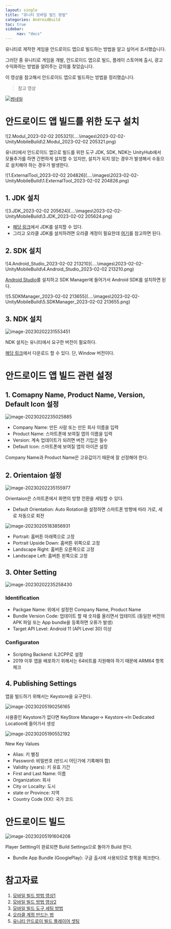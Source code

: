 ```yaml
---
layout: single
title: "유니티 모바일 빌드 방법"
categories: AndroidBuild
toc: true
sidebar:
     nav: "docs"
---
```






 유니티로 제작한 게임을 안드로이드 앱으로 빌드하는 방법을 알고 싶어서 조사했습니다. 

 그러던 중 유니티로 게임을 개발, 안드로이드 앱으로 빌드, 플레이 스토어에 출시, 광고 수익화하는 방법을 알려주는 강의를 찾았습니다.

 이 영상을 참고해서 안드로이드 앱으로 빌드하는 방법을 정리했습니다.



> 참고 영상

[![썸네일](http://img.youtube.com/vi/EqoU1PodQQ4/0.jpg)](https://youtu.be/EqoU1PodQQ4?t=8241)



# 안드로이드 앱 빌드를 위한 도구 설치





![2.Modul_2023-02-02 205321](..\..\images\2023-02-02-UnityMobileBuild\2.Modul_2023-02-02 205321.png)

유니티에서 안드로이드 앱으로 빌드를 위한 도구 JDK, SDK, NDK는 UnityHub에서 모듈추가를 하면 간편하게 설치할 수 있지만, 설치가 되지 않는 경우가 발생해서 수동으로 설치해야 하는 경우가 발생한다.



![1.ExternalTool_2023-02-02 204826](..\..\images\2023-02-02-UnityMobileBuild\1.ExternalTool_2023-02-02 204826.png)



## 1. JDK 설치

![3.JDK_2023-02-02 205624](..\..\images\2023-02-02-UnityMobileBuild\3.JDK_2023-02-02 205624.png)

- [해당 링크](https://www.oracle.com/java/technologies/javase/javase8u211-later-archive-downloads.html)에서 JDK를 설치할 수 있다.
- 그리고 오라클 JDK를 설치하려면 오라클 계정이 필요한데 [여기](https://comclothing.tistory.com/24)를 참고하면 된다.



## 2. SDK 설치

![4.Android_Studio_2023-02-02 213210](..\..\images\2023-02-02-UnityMobileBuild\4.Android_Studio_2023-02-02 213210.png)

[Android Studio]( https://developer.android.com/studio)를 설치하고 SDK Manager에 들어가서 Android SDK를 설치하면 된다.



![5.SDKManager_2023-02-02 213655](..\..\images\2023-02-02-UnityMobileBuild\5.SDKManager_2023-02-02 213655.png)



## 3. NDK 설치

![image-20230202231553451](..\..\images\2023-02-02-UnityMobileBuild\image-20230202231553451.png)

NDK 설치는 유니티에서 요구한 버전이 필요하다.

[해당 링크](https://dl.google.com/android/repository/android-ndk-r19-windows-x86_64.zip)에서 다운로드 할 수 있다. 단, Window 버전이다.



# 안드로이드 앱 빌드 관련 설정



## 1. Comapny Name, Product Name, Version, Default Icon 설정

![image-20230202235025885](..\..\images\2023-02-02-UnityMobileBuild\image-20230202235025885.png)

- Company Name: 만든 사람 또는 만든 회사 이름을 입력
- Product Name: 스마트폰에 보여질 앱의 이름을 입력
- Version: 계속 업데이트가 되려면 버전 기입은 필수
- Default Icon: 스마트폰에 보여질 앱의 아이콘 설정

Company Name과 Product Name은 고유값이기 때문에 잘 선정해야 한다.



## 2. Orientaion 설정

![image-20230202235155977](..\..\images\2023-02-02-UnityMobileBuild\image-20230202235155977.png)

Orientaion은 스마트폰에서 화면의 방향 전환을 세팅할 수 있다.

- Default Orientation: Auto Rotation을 설정하면 스마트폰 방향에 따라 가로, 세로 자동으로 회전

![image-20230205183856931](..\..\images\2023-02-02-UnityMobileBuild\image-20230205183856931.png)

- Portrait: 홈버튼 아래쪽으로 고정
- Portrait Upside Down: 홈버튼 위쪽으로 고정
-  Landscape Right: 홈버튼 오른쪽으로 고정
- Landscape Left:  홈버튼 왼쪽으로 고정



## 3. Ohter Setting

![image-20230202235258430](..\..\images\2023-02-02-UnityMobileBuild\image-20230202235258430.png)

### Identification

- Packgae Name: 위에서 설정한 Company Name, Product Name
- Bundle Version Code: 업데이트 할 때 숫자를 올리면서 업테이트 (동일한 버전의 APK 파일 또는 App bundle을 등록하면 오류가 발생)
- Target API Level: Android 11 (API Level 30) 이상

### Configuraton

- Scripting Backend: IL2CPP로 설정
- 2019 이후 앱을 배포하기 위해서는 64비트를 지원해야 하기 때문에 ARM64 항목 체크



## 4. Publishing Settings

앱을 빌드하기 위해서는 Keystore을 요구한다.

![image-20230205190256165](..\..\images\2023-02-02-UnityMobileBuild\image-20230205190256165.png)

사용중인 Keystore가 없다면 KeyStore Manager-> Keystore->In Dedicated Location에 들어가서 생성



![image-20230205190552192](..\..\images\2023-02-02-UnityMobileBuild\image-20230205190552192.png)

New Key Values

- Alias: 키 별칭
- Password: 비밀번호 (반드시 어딘가에 기록해야 함)
- Validity (years): 키 유효 기간
- First and Last Name: 이름
- Organization: 회사
- City or Locality: 도시
- state or Province: 지역
- Country Code (XX): 국가 코드



# 안드로이드 빌드

![image-20230205191604208](..\..\images\2023-02-02-UnityMobileBuild\image-20230205191604208.png)

Player Settting이 완료되면 Build Settings으로 돌아가 Build 한다.

- Bundle App Bundle (GooglePlay): 구글 출시에 사용되므로 항목을 체크한다.



# 참고자료

1. [모바일 빌드 방법 영상1](https://youtu.be/EqoU1PodQQ4?t=8507)
2. [모바일 빌드 방법 영상2](https://youtu.be/aKSsXg3vHPg?t=2283)
3. [모바일 빌드 도구 세팅 방법](https://dooding.tistory.com/11)
4. [오라클 계정 만드는 법](https://comclothing.tistory.com/24)
5. [유니티 안드로이 빌드 플레이어 셋팅](https://notyu.tistory.com/16)
